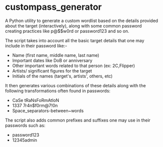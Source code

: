 # custompass_generator
A Python utility to generate a custom wordlist based on the details provided about the target (interactively), along with some common password creating practices like p@$$w0rd or password123 and so on.

The script takes into account all the basic target details that one may include in their password like:-
* Name (first name, middle name, last name)
* Important dates like DoB or anniversary
* Other important words related to that person (ex: 2C,Flipper)
* Artists/ significant figures for the target
* Initials of the names (target's, artists', others, etc)

It then generates various combinations of these details along with the following transformations often found in passwords:
* CaSe tRaNsFoRmAtIoN
* 1337 7r4n$f0rm@7!0n
* Space_separators-between~words

The script also adds common prefixes and suffixes one may use in their passwords such as:
* password123
* 12345admin

